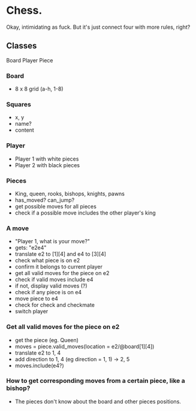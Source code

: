 # Chess.

Okay, intimidating as fuck. But it's just connect four with more rules, right?

## Classes

Board
Player
Piece

### Board
- 8 x 8 grid (a-h, 1-8)

### Squares
- x, y
- name?
- content

### Player
- Player 1 with white pieces
- Player 2 with black pieces

### Pieces
- King, queen, rooks, bishops, knights, pawns
- has_moved? can_jump?
- get possible moves for all pieces
- check if a possible move includes the other player's king

### A move
- "Player 1, what is your move?"
- gets: "e2e4"
- translate e2 to [1][4] and e4 to [3][4]
- check what piece is on e2
- confirm it belongs to current player
- get all valid moves for the piece on e2
- check if valid moves include e4
- if not, display valid moves (?)
- check if any piece is on e4
- move piece to e4
- check for check and checkmate
- switch player 

### Get all valid moves for the piece on e2
- get the piece (eg. Queen)
- moves = piece.valid_moves(location = e2/@board[1][4])
- translate e2 to 1, 4
- add direction to 1, 4 (eg direction = 1, 1) -> 2, 5
- moves.include(e4?)

### How to get corresponding moves from a certain piece, like a bishop?
- The pieces don't know about the board and other pieces positions.